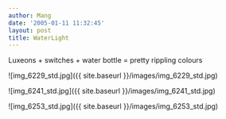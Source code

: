 ```yaml
---
author: Mang
date: '2005-01-11 11:32:45'
layout: post
title: WaterLight
---
```


Luxeons + switches + water bottle = pretty rippling colours

![img_6229_std.jpg]({{ site.baseurl }}/images/img_6229_std.jpg)

![img_6241_std.jpg]({{ site.baseurl }}/images/img_6241_std.jpg)

![img_6253_std.jpg]({{ site.baseurl }}/images/img_6253_std.jpg)
